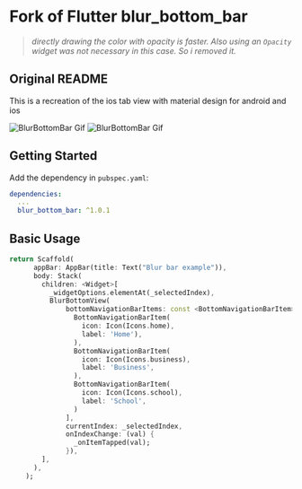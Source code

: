# Fork of Flutter blur_bottom_bar

> _directly drawing the color with opacity is faster. Also using an `Opacity` widget was not necessary in this case. So i removed it._

## Original README
This is a recreation of the ios tab view with material design for android and ios


![BlurBottomBar Gif](screenshot-ios.gif "BlurBottomBar")
![BlurBottomBar Gif](screenshot-android.gif "BlurBottomBar")


## Getting Started

Add the dependency in `pubspec.yaml`:

```yaml
dependencies:
  ...
  blur_bottom_bar: ^1.0.1
```

## Basic Usage


```dart
return Scaffold(
      appBar: AppBar(title: Text("Blur bar example")),
      body: Stack(
        children: <Widget>[
          _widgetOptions.elementAt(_selectedIndex),
          BlurBottomView(
              bottomNavigationBarItems: const <BottomNavigationBarItem>[
                BottomNavigationBarItem(
                  icon: Icon(Icons.home),
                  label: 'Home'),
                ),
                BottomNavigationBarItem(
                  icon: Icon(Icons.business),
                  label: 'Business',
                ),
                BottomNavigationBarItem(
                  icon: Icon(Icons.school),
                  label: 'School',
                )
              ],
              currentIndex: _selectedIndex,
              onIndexChange: (val) {
                _onItemTapped(val);
              }),
        ],
      ),
    );
```
